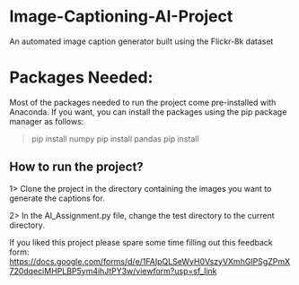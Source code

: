# Image-Captioning-AI-Project
An automated image caption generator built using the Flickr-8k dataset

# Packages Needed:
Most of the packages needed to run the project come pre-installed with Anaconda. If you want, you can install the packages using the pip package manager as follows:
> pip install numpy
> pip install pandas
> pip install 

## How to run the project? 

1> Clone the project in the directory containing the images you want to generate the captions for.

2> In the AI_Assignment.py file, change the test directory to the current directory.

If you liked this project please spare some time filling out this feedback form:
https://docs.google.com/forms/d/e/1FAIpQLSeWyH0VszyVXmhGIPSgZPmX720dqeciMHPLBP5ym4ihJtPY3w/viewform?usp=sf_link

